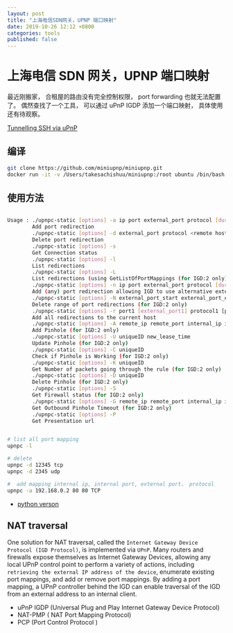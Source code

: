 ```yaml
---
layout: post
title: "上海电信SDN网关，UPNP 端口映射"
date: 2019-10-26 12:12 +0800
categories: tools
published: false
---
```


# 上海电信 SDN 网关，UPNP 端口映射

最近刚搬家， 合租屋的路由没有完全控制权限， port forwarding 也就无法配置了。 偶然查找了一个工具， 可以通过 uPnP IGDP 添加一个端口映射， 具体使用还有待观察。

[Tunnelling SSH via uPnP](https://medium.com/@jos.martin/tunnelling-ssh-via-upnp-af023d04290d)

## 编译

```sh
git clone https://github.com/miniupnp/miniupnp.git
docker run -it -v /Users/takesachishuu/miniupnp:/root ubuntu /bin/bash
```

## 使用方法

```sh

Usage :	./upnpc-static [options] -a ip port external_port protocol [duration]
		Add port redirection
       	./upnpc-static [options] -d external_port protocol <remote host>
		Delete port redirection
       	./upnpc-static [options] -s
		Get Connection status
       	./upnpc-static [options] -l
		List redirections
       	./upnpc-static [options] -L
		List redirections (using GetListOfPortMappings (for IGD:2 only)
       	./upnpc-static [options] -n ip port external_port protocol [duration]
		Add (any) port redirection allowing IGD to use alternative external_port (for IGD:2 only)
       	./upnpc-static [options] -N external_port_start external_port_end protocol [manage]
		Delete range of port redirections (for IGD:2 only)
       	./upnpc-static [options] -r port1 [external_port1] protocol1 [port2 [external_port2] protocol2] [...]
		Add all redirections to the current host
       	./upnpc-static [options] -A remote_ip remote_port internal_ip internal_port protocol lease_time
		Add Pinhole (for IGD:2 only)
       	./upnpc-static [options] -U uniqueID new_lease_time
		Update Pinhole (for IGD:2 only)
       	./upnpc-static [options] -C uniqueID
		Check if Pinhole is Working (for IGD:2 only)
       	./upnpc-static [options] -K uniqueID
		Get Number of packets going through the rule (for IGD:2 only)
       	./upnpc-static [options] -D uniqueID
		Delete Pinhole (for IGD:2 only)
       	./upnpc-static [options] -S
		Get Firewall status (for IGD:2 only)
       	./upnpc-static [options] -G remote_ip remote_port internal_ip internal_port protocol
		Get Outbound Pinhole Timeout (for IGD:2 only)
       	./upnpc-static [options] -P
		Get Presentation url


# list all port mapping
upnpc -l

# delete
upnpc -d 12345 tcp
upnpc -d 2345 udp

#  add mapping internal ip, internal port, external port， protocol
upnpc -a 192.168.0.2 80 80 TCP
```

- [python verson](https://pypi.org/project/miniupnpc)

## NAT traversal

One solution for NAT traversal, called the `Internet Gateway Device Protocol (IGD Protocol)`, is implemented via `UPnP`. Many routers and firewalls expose themselves as Internet Gateway Devices, allowing any local UPnP control point to perform a variety of actions, including `retrieving the external IP address of the device`, enumerate existing port mappings, and add or remove port mappings. By adding a port mapping, a UPnP controller behind the IGD can enable traversal of the IGD from an external address to an internal client.

- uPnP IGDP (Universal Plug and Play Internet Gateway Device Protocol)
- NAT-PMP ( NAT Port Mapping Protocol)
- PCP (Port Control Protocol )
